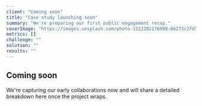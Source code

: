 ```yaml
---
client: "Coming soon"
title: "Case study launching soon"
summary: "We're preparing our first public engagement recap."
coverImage: "https://images.unsplash.com/photo-1522202176988-66273c2fd55f?auto=format&fit=crop&w=1200&q=80"
metrics: []
challenge: ""
solution: ""
results: ""
---
```


## Coming soon

We're capturing our early collaborations now and will share a detailed breakdown here once the project wraps.
